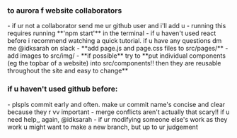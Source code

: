 <h3>to aurora f website collaborators</h3>
- if ur not a collaborator send me ur github user and i'll add u
- running this requires running **'npm start'** in the terminal
- if u haven't used react before i recommend watching a quick tutorial. if u have any questions dm me @idksarah on slack
- **add page.js and page.css files to src/pages/**
- add images to src/img/
- **if possible** try to **put individual components (eg the topbar of a website) into src/components!! then they are reusable throughout the site and easy to change**

<h3>if u haven't used github before:</h3>
- plspls commit early and often. make ur commit name's concise and clear because they r vv important
- merge conflicts aren't actually that scary!! if u need help,, again, @idksarah
- if ur modifying someone else's work as they work u might want to make a new branch, but up to ur judgement
